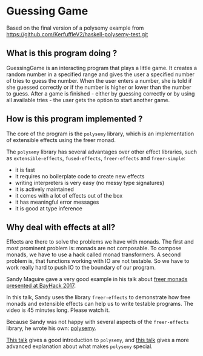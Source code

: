 # Guessing Game

Based on the final version of a polysemy example from https://github.com/KerfuffleV2/haskell-polysemy-test.git

## What is this program doing ?

GuessingGame is an interacting program that plays a little game. It creates a random number in a specified range and gives the user a specified number of tries to guess the number. When the user enters a number, she is told if she guessed correctly or if the number is higher or lower than the number to guess. After a game is finished - either by guessing correctly or by using all available tries - the user gets the option to start another game.

## How is this program implemented ?

The core of the program is the ```polysemy``` library, which is an implementation of extensible effects using the freer monad.

The ```polysemy``` library has several advantages over other effect libraries, such as ```extensible-effects```, ```fused-effects```, ```freer-effects``` and ```freer-simple```:

- it is fast
- it requires no boilerplate code to create new effects
- writing interpreters is very easy (no messy type signatures)
- it is actively maintained
- it comes with a lot of effects out of the box
- it has meaningful error messages
- it is good at type inference

## Why deal with effects at all?

Effects are there to solve the problems we have with monads. The first and most prominent problem is: monads are not composable. 
To compose monads, we have to use a hack called monad transformers. A second problem is, that functions working with IO are not testable.
So we have to work really hard to push IO to the boundary of our program.

Sandy Maguire gave a very good example in his talk about [freer monads presented at BayHack 2017](https://www.youtube.com/watch?v=gUPuWHAt6SA).

In this talk, Sandy uses the library ```freer-effects``` to demonstrate how free monads and extensible effects 
can help us to write testable programs. The video is 45 minutes long. Please watch it.

Because Sandy was not happy with several aspects of the ```freer-effects``` library, he wrote his own: [polysemy](https://hackage.haskell.org/package/polysemy).

[This talk](https://youtu.be/idU7GdlfP9Q?t=1394) gives a good introduction to ```polysemy```, and
[this talk](https://www.youtube.com/watch?v=-dHFOjcK6pA) gives a more advanced explanation about what makes ```polysemy``` special.
